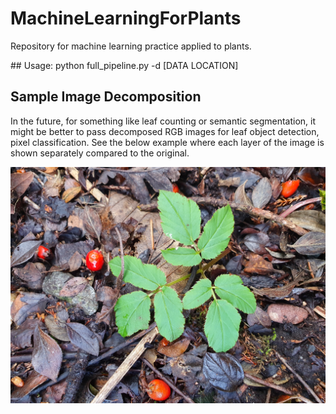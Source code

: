 # MachineLearningForPlants
Repository for machine learning practice applied to plants.

## Usage: python full\_pipeline.py -d [DATA LOCATION]

## Sample Image Decomposition
In the future, for something like leaf counting or semantic segmentation, it might be better to pass decomposed RGB images for leaf object detection, pixel classification. See the below example where each layer of the image is shown separately compared to the original.

![This is an image](FirstProject/data/test_image/test_image.jpg)


